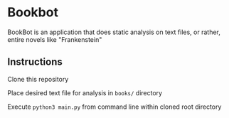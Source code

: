 # Bookbot

BookBot is an application that does static analysis on text files, or rather, entire novels like "Frankenstein"

## Instructions

Clone this repository

Place desired text file for analysis in `books/` directory

Execute `python3 main.py` from command line within cloned root directory
